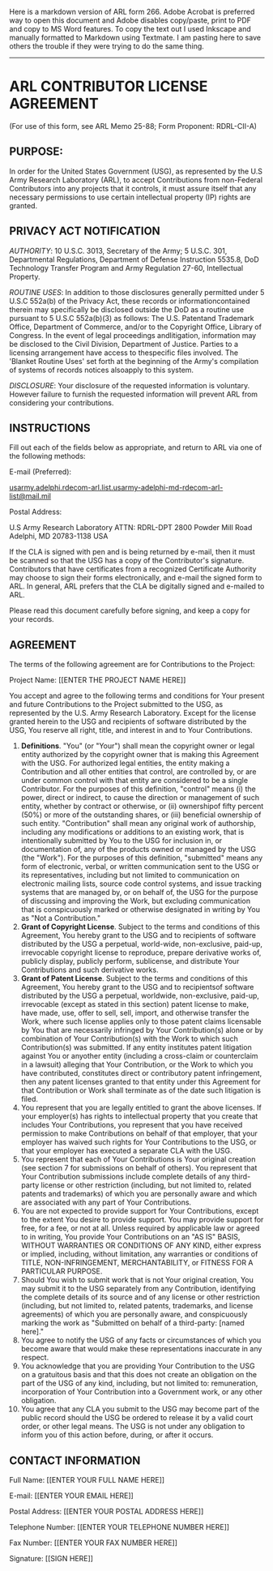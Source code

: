 Here is a markdown version of ARL form 266. Adobe Acrobat is preferred way to open this document and Adobe disables copy/paste, print to PDF and copy to MS Word features. To copy the text out I used Inkscape and manually formatted to Markdown using Textmate. I am pasting here to save others the trouble if they were trying to do the same thing.

----

# ARL CONTRIBUTOR LICENSE AGREEMENT

(For use of this form, see ARL Memo 25-88; Form Proponent: RDRL-CII-A)

## PURPOSE:

In order for the United States Government (USG), as represented by the U.S Army Research Laboratory (ARL), to accept Contributions from non-Federal Contributors into any projects that it controls, it must assure itself that any necessary permissions to use certain intellectual property (IP) rights are granted.

## PRIVACY ACT NOTIFICATION

*AUTHORITY*: 10 U.S.C. 3013, Secretary of the Army; 5 U.S.C. 301, Departmental Regulations, Department of Defense Instruction 5535.8, DoD Technology Transfer Program and Army Regulation 27-60, Intellectual Property.

*ROUTINE USES*: In addition to those disclosures generally permitted under 5 U.S.C 552a(b) of the Privacy Act, these records or informationcontained therein may specifically be disclosed outside the DoD as a routine use pursuant to 5 U.S.C 552a(b)(3) as follows: The U.S. Patentand Trademark Office, Department of Commerce, and/or to the Copyright Office, Library of Congress. In the event of legal proceedings andlitigation, information may be disclosed to the Civil Division, Department of Justice. Parties to a licensing arrangement have access to thespecific files involved. The 'Blanket Routine Uses' set forth at the beginning of the Army's compilation of systems of records notices alsoapply to this system.

*DISCLOSURE*: Your disclosure of the requested information is voluntary. However failure to furnish the requested information will prevent ARL from considering your contributions.

## INSTRUCTIONS

Fill out each of the fields below as appropriate, and return to ARL via one of the following methods:

E-mail (Preferred):

usarmy.adelphi.rdecom-arl.list.usarmy-adelphi-md-rdecom-arl-list@mail.mil

Postal Address:

U.S Army Research Laboratory
ATTN: RDRL-DPT
2800 Powder Mill Road Adelphi, MD 20783-1138
USA

If the CLA is signed with pen and is being returned by e-mail, then it must be scanned so that the USG has a copy of the Contributor's signature. Contributors that have certificates from a recognized Certificate Authority may choose to sign their forms electronically, and e-mail the signed form to ARL. In general, ARL prefers that the CLA be digitally signed and e-mailed to ARL.

Please read this document carefully before signing, and keep a copy for your records.

## AGREEMENT

The terms of the following agreement are for Contributions to the Project:

Project Name: [[ENTER THE PROJECT NAME HERE]]

You accept and agree to the following terms and conditions for Your present and future Contributions to the Project submitted to the USG, as represented by the U.S. Army Research Laboratory. Except for the license granted herein to the USG and recipients of software distributed by the USG, You reserve all right, title, and interest in and to Your Contributions.

1. **Definitions**. "You" (or "Your") shall mean the copyright owner or legal entity authorized by the copyright owner that is making this Agreement with the USG. For authorized legal entities, the entity making a Contribution and all other entities that control, are controlled by, or are under common control with that entity are considered to be a single Contributor. For the purposes of this definition, "control" means (i) the power, direct or indirect, to cause the direction or management of such entity, whether by contract or otherwise, or (ii) ownershipof fifty percent (50%) or more of the outstanding shares, or (iii) beneficial ownership of such entity. "Contribution" shall mean any original work of authorship, including any modifications or additions to an existing work, that is intentionally submitted by You to the USG for inclusion in, or documentation of, any of the products owned or managed by the USG (the "Work"). For the purposes of this definition, "submitted" means any form of electronic, verbal, or written communication sent to the USG or its representatives, including but not limited to communication on electronic mailing lists, source code control systems, and issue tracking systems that are managed by, or on behalf of, the USG for the purpose of discussing and improving the Work, but excluding communication that is conspicuously marked or otherwise designated in writing by You as "Not a Contribution."
2. **Grant of Copyright License**. Subject to the terms and conditions of this Agreement, You hereby grant to the USG and to recipients of software distributed by the USG a perpetual, world-wide, non-exclusive, paid-up, irrevocable copyright license to reproduce, prepare derivative works of, publicly display, publicly perform, sublicense, and distribute Your Contributions and such derivative works.
3. **Grant of Patent License**. Subject to the terms and conditions of this Agreement, You hereby grant to the USG and to recipientsof software distributed by the USG a perpetual, worldwide, non-exclusive, paid-up, irrevocable (except as stated in this section) patent license to make, have made, use, offer to sell, sell, import, and otherwise transfer the Work, where such license applies only to those patent claims licensable by You that are necessarily infringed by Your Contribution(s) alone or by combination of Your Contribution(s) with the Work to which such Contribution(s) was submitted. If any entity institutes patent litigation against You or anyother entity (including a cross-claim or counterclaim in a lawsuit) alleging that Your Contribution, or the Work to which you have contributed, constitutes direct or contributory patent infringement, then any patent licenses granted to that entity under this Agreement for that Contribution or Work shall terminate as of the date such litigation is filed.
4. You represent that you are legally entitled to grant the above licenses. If your employer(s) has rights to intellectual property that you create that includes Your Contributions, you represent that you have received permission to make Contributions on behalf of that employer, that your employer has waived such rights for Your Contributions to the USG, or that your employer has executed a separate CLA with the USG.
5. You represent that each of Your Contributions is Your original creation (see section 7 for submissions on behalf of others). You represent that Your Contribution submissions include complete details of any third-party license or other restriction (including, but not limited to, related patents and trademarks) of which you are personally aware and which are associated with any part of Your Contributions.
6. You are not expected to provide support for Your Contributions, except to the extent You desire to provide support. You may provide support for free, for a fee, or not at all. Unless required by applicable law or agreed to in writing, You provide Your Contributions on an "AS IS" BASIS, WITHOUT WARRANTIES OR CONDITIONS OF ANY KIND, either express or implied, including, without limitation, any warranties or conditions of TITLE, NON-INFRINGEMENT, MERCHANTABILITY, or FITNESS FOR A PARTICULAR PURPOSE.
7. Should You wish to submit work that is not Your original creation, You may submit it to the USG separately from any Contribution, identifying the complete details of its source and of any license or other restriction (including, but not limited to, related patents, trademarks, and license agreements) of which you are personally aware, and conspicuously marking the work as "Submitted on behalf of a third-party: [named here]."
8. You agree to notify the USG of any facts or circumstances of which you become aware that would make these representations inaccurate in any respect.
9. You acknowledge that you are providing Your Contribution to the USG on a gratuitous basis and that this does not create an obligation on the part of the USG of any kind, including, but not limited to: remuneration, incorporation of Your Contribution into a Government work, or any other obligation.
10. You agree that any CLA you submit to the USG may become part of the public record should the USG be ordered to release it by a valid court order, or other legal means. The USG is not under any obligation to inform you of this action before, during, or after it occurs.

## CONTACT INFORMATION

Full Name: [[ENTER YOUR FULL NAME HERE]]

E-mail: [[ENTER YOUR EMAIL HERE]]

Postal Address: [[ENTER YOUR POSTAL ADDRESS HERE]]

Telephone Number: [[ENTER YOUR TELEPHONE NUMBER HERE]]

Fax Number: [[ENTER YOUR FAX NUMBER HERE]]

Signature: [[SIGN HERE]]
